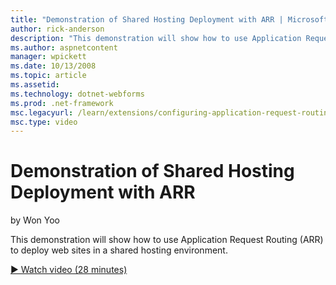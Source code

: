 ```yaml
---
title: "Demonstration of Shared Hosting Deployment with ARR | Microsoft Docs"
author: rick-anderson
description: "This demonstration will show how to use Application Request Routing (ARR) to deploy web sites in a shared hosting environment."
ms.author: aspnetcontent
manager: wpickett
ms.date: 10/13/2008
ms.topic: article
ms.assetid: 
ms.technology: dotnet-webforms
ms.prod: .net-framework
msc.legacyurl: /learn/extensions/configuring-application-request-routing-arr/demonstration-of-shared-hosting-deployment-with-arr
msc.type: video
---
```

Demonstration of Shared Hosting Deployment with ARR
====================
by Won Yoo

This demonstration will show how to use Application Request Routing (ARR) to deploy web sites in a shared hosting environment.

[&#9654; Watch video (28 minutes)](https://channel9.msdn.com/Blogs/IIS-NET-Site-Videos/demonstration-of-shared-hosting-deployment-with-arr)